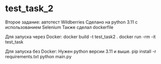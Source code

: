 # test_task_2

Второе задание: автотест Wildberries
Сделано на python 3.11 с использованием Selenium
Также сделал dockerfile

Для запуска через Docker: 
docker build -t test_task2 .
docker run -rm -it test_task

Для запуска без Docker:
Нужен python версии 3.11 и выше.
pip install -r requirements.txt
python main.py
